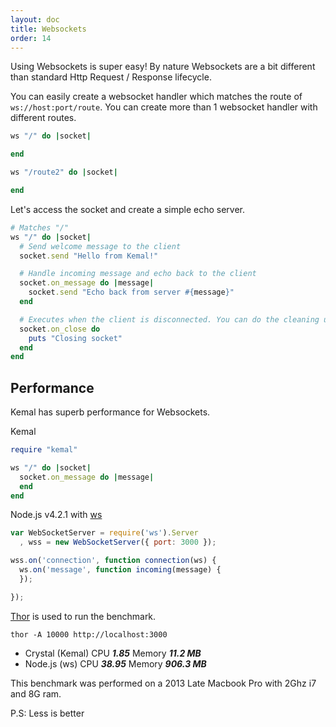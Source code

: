 ```yaml
---
layout: doc
title: Websockets
order: 14
---
```


Using Websockets is super easy! By nature Websockets are a bit different than standard Http Request / Response lifecycle.

You can easily create a websocket handler which matches the route of `ws://host:port/route`. You can create more than 1 websocket handler
with different routes.

```ruby
ws "/" do |socket|

end

ws "/route2" do |socket|

end
```

Let's access the socket and create a simple echo server.

```ruby
# Matches "/"
ws "/" do |socket|
  # Send welcome message to the client
  socket.send "Hello from Kemal!"

  # Handle incoming message and echo back to the client
  socket.on_message do |message|
    socket.send "Echo back from server #{message}"
  end

  # Executes when the client is disconnected. You can do the cleaning up here.
  socket.on_close do
    puts "Closing socket"
  end
end
```

## Performance

Kemal has superb performance for Websockets.

Kemal

```ruby
require "kemal"

ws "/" do |socket|
  socket.on_message do |message|
  end
end
```

Node.js v4.2.1 with [ws](https://github.com/websockets/ws)

```js
var WebSocketServer = require('ws').Server
  , wss = new WebSocketServer({ port: 3000 });

wss.on('connection', function connection(ws) {
  ws.on('message', function incoming(message) {
  });

});
```

[Thor](https://github.com/observing/thor) is used to run the benchmark.

`thor -A 10000 http://localhost:3000`

- Crystal (Kemal)  CPU ***1.85***         Memory   ***11.2  MB***
- Node.js (ws)     CPU ***38.95***        Memory   ***906.3 MB***

This benchmark was performed on a 2013 Late Macbook Pro with 2Ghz i7 and 8G ram.

P.S: Less is better
